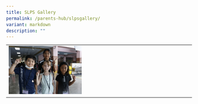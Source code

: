 ```yaml
---
title: SLPS Gallery
permalink: /parents-hub/slpsgallery/
variant: markdown
description: ""
---
```

<table border="0" cellpadding="0" cellspacing="0" style="width:509px">
	<tbody>
		<tr>
			<td style="width:274px"><img style="float:left;margin-right:15px;width:200px" src="/images/_MG_0006.JPG"></td>
			<td style="width:226px">&nbsp;
	</td></tr>
	<tr>
	<td style="width:274px">
		

     

</td></tr></tbody></table>